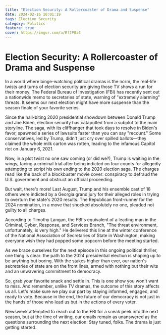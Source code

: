 ```yaml
---
title: "Election Security: A Rollercoaster of Drama and Suspense"
date: 2024-02-16 10:01:19
tags: Election Security
category: Politics
feature: true
cover: https://imgur.com/a/Ef2P8i4
---
```


# Election Security: A Rollercoaster of Drama and Suspense

In a world where binge-watching political dramas is the norm, the real-life twists and turns of election security are giving those TV shows a run for their money. The Federal Bureau of Investigation (FBI) has recently sent out a nationwide memo to secretaries of state, warning of "extremely alarming" threats. It seems our next election might have more suspense than the season finale of your favorite series.

Since the nail-biting 2020 presidential showdown between Donald Trump and Joe Biden, election security has catapulted from a subplot to the main storyline. The saga, with its cliffhanger that took days to resolve in Biden's favor, spawned a series of lawsuits faster than you can say "recount." Some conservatives, led by Trump, didn't just cry over spilled ballots—they claimed the whole milk carton was rotten, leading to the infamous Capitol riot on January 6, 2021.

Now, in a plot twist no one saw coming (or did we?), Trump is waiting in the wings, facing a criminal trial after being indicted on four counts for allegedly attempting to script his own ending to the 2020 election saga. The charges read like the back of a blockbuster movie cover: conspiracy to defraud the U.S. government and obstruct an official proceeding.

But wait, there's more! Last August, Trump and his ensemble cast of 18 others were indicted by a Georgia grand jury for their alleged roles in trying to overturn the state's 2020 results. The Republican front-runner for the 2024 nomination, in a move that shocked absolutely no one, pleaded not guilty to all charges.

According to Timothy Langan, the FBI's equivalent of a leading man in the Criminal, Cyber, Response, and Services Branch, "The threat environment, unfortunately, is very high." He delivered this line at the winter conference of the National Association of Secretaries of State in Washington, making everyone wish they had popped some popcorn before the meeting started.

As we brace ourselves for the next episode in this ongoing political thriller, one thing is clear: the path to the 2024 presidential election is shaping up to be anything but boring. With the stakes higher than ever, our nation's secretaries of state are on the front lines, armed with nothing but their wits and an unwavering commitment to democracy. 

So, grab your favorite snack and settle in. This is one show you won't want to miss. And remember, unlike TV dramas, the outcome of this story affects us all. Let's make sure we play our part by staying informed, engaged, and ready to vote. Because in the end, the future of our democracy is not just in the hands of those who lead us but in the actions of every voter.

Newsweek attempted to reach out to the FBI for a sneak peek into the next season, but at the time of writing, our emails remain as unanswered as the questions surrounding the next election. Stay tuned, folks. The drama is just getting started.

